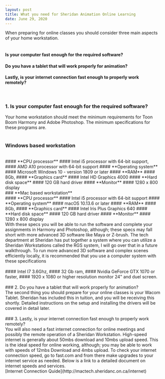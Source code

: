 ```yaml
---
layout: post
title: What you need for Sheridan Animation Online Learning 
date: June 29, 2020
--- 
```

When preparing for online classes you should consider three main aspects of your home workstation.  
<br>
#### Is your computer fast enough for the required software?  
#### Do you have a tablet that will work properly for animation?  
#### Lastly, is your internet connection fast enough to properly work remotely?   
<br>
 

### **1. Is your computer fast enough for the required software?**  
Your home workstation should meet the minimum requirements for Toon Boom Harmony and Adobe Photoshop. The minimum specifications for these programs are.<br> 
<br>
### **Windows based workstation**  
<br>
#### **CPU processor**  
#### Intel i5 processor with 64-bit support,  
#### AMD A10 processor with 64-bit support  
#### **Operating system**  
#### Microsoft Windows 10 - version 1809 or later  
#### **RAM**  
#### 8Gb,    
#### **Graphics card**
#### Intel HD Graphics 4000   
#### **Hard disk space**  
#### 120 GB hard driver   
#### **Monitor**
#### 1280 x 800 display  
<br>
### **Mac based workstation**  
<br>
#### **CPU processor**  
#### Intel i5 processor with 64-bit support  
#### **Operating system**  
#### macOS 10.13.6 or later    
#### **RAM**  
#### 8Gb,    
#### **Graphics card**
#### Intel Iris Plus Graphics 640    
#### **Hard disk space**  
#### 120 GB hard driver   
#### **Monitor**
#### 1280 x 800 display  
<br>
With these specs you will be able to run the software and complete your assignments in Harmony and Photoshop, although; these specs may fall short with more advanced 3D software like Maya or Z-brush.  The tech department at Sheridan has put together a system where you can utilize a Sheridan Workstations called the RGS system, I will go over that in a future walkthrough.    
To run more advanced 3D software and complex scenes efficiently locally, it is recommended that you use a computer system with these specifications<br> 
<br>
#### Intel I7 3.6Ghz,  
#### 32 Gb ram,  
#### Nvidia GeForce GTX 1070 or faster,  
#### 1920 x 1080 or higher resolution monitor 24" and duel screen.<br> 
<br>
### 2. Do you have a tablet that will work properly for animation?  
<br>
The second thing you should prepare for your online classes is your Wacom Tablet.  Sheridan has included this in tuition, and you will be receiving this shortly. Detailed instructions on the setup and installing the drivers will be covered in detail later.<br>  
<br>
### 3. Lastly, is your internet connection fast enough to properly work remotely?  
<br>
You will also need a fast internet connection for online meetings and possibly the remote operation of a Sheridan Workstation.  High-speed internet is generally about 50mbs download and 10mbs upload speed.  This is the ideal speed for online working, although; you may be able to work with speeds of 12mbs Download and 4mbs upload. To check your internet connection speed, go to fast.com and from there make upgrades to your internet service as needed. Below is a link to a detailed document on internet speeds and services.<br>
[Internet Connection Quide](http://mactech.sheridanc.on.ca/internet) 

